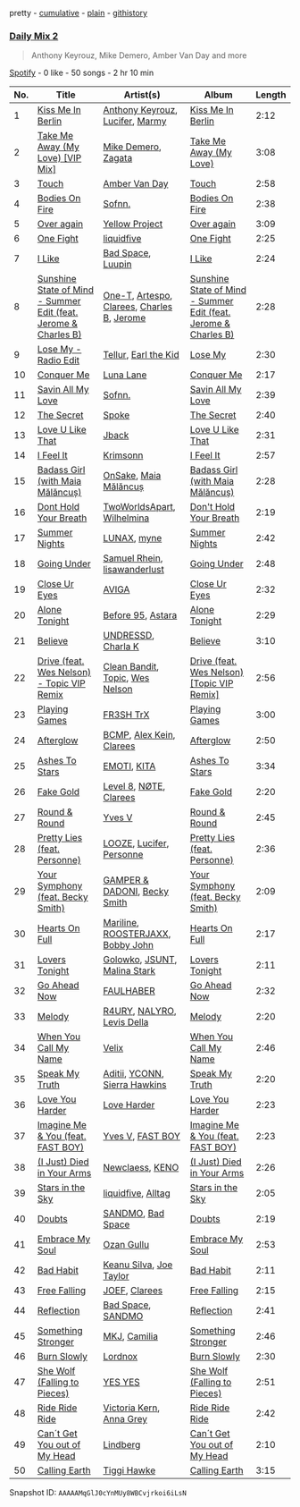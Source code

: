 pretty - [cumulative](/playlists/cumulative/37i9dQZF1E3aggHoBbHSXE.md) - [plain](/playlists/plain/37i9dQZF1E3aggHoBbHSXE) - [githistory](https://github.githistory.xyz/mdn522/spotify-playlist-archive/blob/main/playlists/plain/37i9dQZF1E3aggHoBbHSXE)

### [Daily Mix 2](https://open.spotify.com/playlist/37i9dQZF1E3aggHoBbHSXE)

> Anthony Keyrouz, Mike Demero, Amber Van Day and more

[Spotify](https://open.spotify.com/user/spotify) - 0 like - 50 songs - 2 hr 10 min

| No. | Title | Artist(s) | Album | Length |
|---|---|---|---|---|
| 1 | [Kiss Me In Berlin](https://open.spotify.com/track/7y3jmcF0MX0gTi6ihH2kpX) | [Anthony Keyrouz](https://open.spotify.com/artist/0y4czH6DnvpftiSoy7V3HY), [Lucifer](https://open.spotify.com/artist/31r6yVmmkwBaiF1PEJahvP), [Marmy](https://open.spotify.com/artist/7GDzOgd5Z7GSqIyfDcVguz) | [Kiss Me In Berlin](https://open.spotify.com/album/1mP7mBFfVt2sOMgK4mfdRL) | 2:12 |
| 2 | [Take Me Away \(My Love\) \[VIP Mix\]](https://open.spotify.com/track/3sZEhCtKmLdA5MjHI2i51g) | [Mike Demero](https://open.spotify.com/artist/6rC45dneYNC1ulqOz12cyK), [Zagata](https://open.spotify.com/artist/0t1AIXeal0Ft3mI8ML89JZ) | [Take Me Away \(My Love\)](https://open.spotify.com/album/0r5k5Vf44HXLmVxK8OI2Ih) | 3:08 |
| 3 | [Touch](https://open.spotify.com/track/0Pebpt5NlciT4arOfAEgvB) | [Amber Van Day](https://open.spotify.com/artist/6NFRBhq9SmNn1FAiRs9AEf) | [Touch](https://open.spotify.com/album/1FAG0GWOUkhCaQB7Pnvcwk) | 2:58 |
| 4 | [Bodies On Fire](https://open.spotify.com/track/55v1HwgXHl1dymKp6dLN66) | [Sofnn.](https://open.spotify.com/artist/74cfytXyTcYRNjSTmfGJC7) | [Bodies On Fire](https://open.spotify.com/album/7cxQrDLW71VD3cP1bWPzhn) | 2:38 |
| 5 | [Over again](https://open.spotify.com/track/0ryCoXXhgFKkrMkp3O6nku) | [Yellow Project](https://open.spotify.com/artist/5aAeZGGoo3ApuwX5I8fQQh) | [Over again](https://open.spotify.com/album/6IIC2v44G3QCKaZrbZNzYY) | 3:09 |
| 6 | [One Fight](https://open.spotify.com/track/158CNpfkubmFygGBYurBdH) | [liquidfive](https://open.spotify.com/artist/5N8lMhIyJ5Qtasb02tmK47) | [One Fight](https://open.spotify.com/album/1jFx5r2AX7SdUB8H5BR0zi) | 2:25 |
| 7 | [I Like](https://open.spotify.com/track/6TPSEq0Hi8I7gafHD5CXeo) | [Bad Space](https://open.spotify.com/artist/38ty3SzlocHq5dFjmHHGi1), [Luupin](https://open.spotify.com/artist/5LBnZKMMW8OuMMJLuf9YEv) | [I Like](https://open.spotify.com/album/35Y9S68k92muheD3aSAWOS) | 2:24 |
| 8 | [Sunshine State of Mind \- Summer Edit \(feat\. Jerome & Charles B\)](https://open.spotify.com/track/29FwJKJPpEzM1jlG5lfpQt) | [One\-T](https://open.spotify.com/artist/70W0ftdGNlFkgrqu5O0QiI), [Artespo](https://open.spotify.com/artist/1dJI9jhj8Avyu4Q5ncqJW6), [Clarees](https://open.spotify.com/artist/5preGCl6y5PCh5UYFQSlDl), [Charles B](https://open.spotify.com/artist/1r2acF91AoYoHYrQYY9wCO), [Jerome](https://open.spotify.com/artist/4xcDVatLFh6qlcm41er3LV) | [Sunshine State of Mind \- Summer Edit \(feat\. Jerome & Charles B\)](https://open.spotify.com/album/5dReqf073DC1opeD7KWWfl) | 2:28 |
| 9 | [Lose My \- Radio Edit](https://open.spotify.com/track/0K9rLmnZF24SCMSG9oDoSb) | [Tellur](https://open.spotify.com/artist/5rvzvX60UWSsHXOKd2XwZT), [Earl the Kid](https://open.spotify.com/artist/2Yolo8WR5b7K4UYGNLT1CO) | [Lose My](https://open.spotify.com/album/4miLjWSKMO1BYcBCA5OnJs) | 2:30 |
| 10 | [Conquer Me](https://open.spotify.com/track/1TvvkC6qAgqhVzYV2s0XtV) | [Luna Lane](https://open.spotify.com/artist/0B5f0Jgyt5gO3dHUsVtWiT) | [Conquer Me](https://open.spotify.com/album/2XTP4hMqVK2bcpNiPVXUI3) | 2:17 |
| 11 | [Savin All My Love](https://open.spotify.com/track/3RIfWMg4zyIEEXHbqx1mST) | [Sofnn.](https://open.spotify.com/artist/74cfytXyTcYRNjSTmfGJC7) | [Savin All My Love](https://open.spotify.com/album/3DREXw9KCY4uhlKXnTPH7S) | 2:39 |
| 12 | [The Secret](https://open.spotify.com/track/5AgauQ7LrLBZbTlJV2lOfC) | [Spoke](https://open.spotify.com/artist/4f0WTQMfVyb9aH6FGqjHkd) | [The Secret](https://open.spotify.com/album/06d3Kq89c0mbh842iU5vIE) | 2:40 |
| 13 | [Love U Like That](https://open.spotify.com/track/2l1NHi20JIafLfhvvfkrUH) | [Jback](https://open.spotify.com/artist/6CdyWcm10BTWwSwUf98WQX) | [Love U Like That](https://open.spotify.com/album/4HTmbPWEkUz6PIBjYjf1iq) | 2:31 |
| 14 | [I Feel It](https://open.spotify.com/track/5Y6urDFrhdGLP8H0ip8AuX) | [Krimsonn](https://open.spotify.com/artist/5AmxhPl99r1cBm9WqrIuyU) | [I Feel It](https://open.spotify.com/album/2somegsPGisLRQa7m5eoue) | 2:57 |
| 15 | [Badass Girl \(with Maia Mălăncuș\)](https://open.spotify.com/track/3xxRy44OqDXy36wjY0X1yr) | [OnSake](https://open.spotify.com/artist/2amclnoMxIylrWDJaNDnU2), [Maia Mălăncuș](https://open.spotify.com/artist/1eWX16Gl2i63vOyqfvUIFw) | [Badass Girl \(with Maia Mălăncuș\)](https://open.spotify.com/album/25T5Rm0BdK4KYr15HTxk8y) | 2:28 |
| 16 | [Dont Hold Your Breath](https://open.spotify.com/track/4IAmd49PLVdzWdhWUZ6qjy) | [TwoWorldsApart](https://open.spotify.com/artist/29CTrnvjIYocNxv66Umt5B), [Wilhelmina](https://open.spotify.com/artist/2ZCcqreFw4auSkxe2wsnbG) | [Don't Hold Your Breath](https://open.spotify.com/album/5ClmQYQoWo7GnL5Wm9avbg) | 2:19 |
| 17 | [Summer Nights](https://open.spotify.com/track/03sfZuHY4SFlPaWoC5vLup) | [LUNAX](https://open.spotify.com/artist/7CLsFRcEkn0Amc9VlVOFwR), [myne](https://open.spotify.com/artist/34WPfL387QxZ5t8epiRnTL) | [Summer Nights](https://open.spotify.com/album/0fhDL3ImX8l2gI0qpIG5Ql) | 2:42 |
| 18 | [Going Under](https://open.spotify.com/track/2ZUUKX6omTh3gTi310NPwM) | [Samuel Rhein](https://open.spotify.com/artist/54c912G25eEURRdyPfcqIH), [lisawanderlust](https://open.spotify.com/artist/73mCiGGnWwrRiUQBCaj8DF) | [Going Under](https://open.spotify.com/album/0DLJCbDkQzsk4AH1ZwOhUP) | 2:48 |
| 19 | [Close Ur Eyes](https://open.spotify.com/track/6MgFjFGaFyv92JcqwtAnWJ) | [AVIGA](https://open.spotify.com/artist/1JZsObLDi3gwXhcjxpvrr5) | [Close Ur Eyes](https://open.spotify.com/album/5nKos5WbEvuD7eLCXP2xNK) | 2:32 |
| 20 | [Alone Tonight](https://open.spotify.com/track/7BIO8T4iOSdrb4Td24YvCd) | [Before 95](https://open.spotify.com/artist/03qjBOdBYc3SQ5WvR7lI0z), [Astara](https://open.spotify.com/artist/3doEHrzYyMEe3UNsvjPZvd) | [Alone Tonight](https://open.spotify.com/album/6ah4OpjGn0OsxIj76F8riS) | 2:29 |
| 21 | [Believe](https://open.spotify.com/track/45jg6psGr92hI1mM3w7RFh) | [UNDRESSD](https://open.spotify.com/artist/6t9ucCmbp0yzfgKpSLl7XL), [Charla K](https://open.spotify.com/artist/1nKYzgyVrpiCrKdlUiNR8E) | [Believe](https://open.spotify.com/album/3Y17xOghjHVxaUVzeeozNM) | 3:10 |
| 22 | [Drive \(feat\. Wes Nelson\) \- Topic VIP Remix](https://open.spotify.com/track/7BkNs7DRxzsa09I3tzk2XO) | [Clean Bandit](https://open.spotify.com/artist/6MDME20pz9RveH9rEXvrOM), [Topic](https://open.spotify.com/artist/0u6GtibW46tFX7koQ6uNJZ), [Wes Nelson](https://open.spotify.com/artist/4ktBrNjagCGftyuBLJkATq) | [Drive \(feat\. Wes Nelson\) \[Topic VIP Remix\]](https://open.spotify.com/album/0J2xC9k1rdXhGZL0H4NmIt) | 2:56 |
| 23 | [Playing Games](https://open.spotify.com/track/4m7WaYnb3s74jMAKwepWf9) | [FR3SH TrX](https://open.spotify.com/artist/0MuQc9eRbrfiPw5ARrBEni) | [Playing Games](https://open.spotify.com/album/1tyGx8dlOYXz4UCpC0IkYy) | 3:00 |
| 24 | [Afterglow](https://open.spotify.com/track/62srOpiTZAS76R3T9UEZvi) | [BCMP](https://open.spotify.com/artist/21LJD2uYWRm9v5Klx1qDRR), [Alex Kein](https://open.spotify.com/artist/1eVSDgaCx2Do5xMyqEfgS0), [Clarees](https://open.spotify.com/artist/5preGCl6y5PCh5UYFQSlDl) | [Afterglow](https://open.spotify.com/album/2CyOYdh5LEkU2am8zLZczK) | 2:50 |
| 25 | [Ashes To Stars](https://open.spotify.com/track/03hxLQrbymEVooi3YxoJFd) | [EMOTI](https://open.spotify.com/artist/1ha9a3pq4X2IzQ3XGUrmQC), [KITA](https://open.spotify.com/artist/3Sm4ROUn978cYMvukCW8F5) | [Ashes To Stars](https://open.spotify.com/album/3hLhkJWrSUKao5IPSgpPmo) | 3:34 |
| 26 | [Fake Gold](https://open.spotify.com/track/6cI1J5J3T1kwfhzaD5z8sf) | [Level 8](https://open.spotify.com/artist/7GHpLKwhlOEzggNhtgQaYv), [NØTE](https://open.spotify.com/artist/6AYaCMxOPRdASx3cs4KPtn), [Clarees](https://open.spotify.com/artist/5preGCl6y5PCh5UYFQSlDl) | [Fake Gold](https://open.spotify.com/album/3jBP3cckQ5aQOEfYsqpGTR) | 2:20 |
| 27 | [Round & Round](https://open.spotify.com/track/2cE7I6BIi2GaVi5y0YYd5F) | [Yves V](https://open.spotify.com/artist/47BEc2RoW53owMyxacXWdV) | [Round & Round](https://open.spotify.com/album/0JERNDjVOEdiapbkM0Xh3R) | 2:45 |
| 28 | [Pretty Lies \(feat\. Personne\)](https://open.spotify.com/track/4nVuzWagYDXtB3qorfg0Fy) | [LOOZE](https://open.spotify.com/artist/2rBxIIyCYQ6IJCPUJBUn3X), [Lucifer](https://open.spotify.com/artist/31r6yVmmkwBaiF1PEJahvP), [Personne](https://open.spotify.com/artist/1NhNyxbRHSenRBakZcLdDJ) | [Pretty Lies \(feat\. Personne\)](https://open.spotify.com/album/6ZA7borlzKFS0k0SORBniY) | 2:36 |
| 29 | [Your Symphony \(feat\. Becky Smith\)](https://open.spotify.com/track/5X0LYMIqlHdODfelW1f66D) | [GAMPER & DADONI](https://open.spotify.com/artist/6HQ6vf4AloXyVNdyJhrX1J), [Becky Smith](https://open.spotify.com/artist/27S7Je1MzN41dhBiMffYrA) | [Your Symphony \(feat\. Becky Smith\)](https://open.spotify.com/album/19B9pxRhOkYfNuEE1OtfKt) | 2:09 |
| 30 | [Hearts On Full](https://open.spotify.com/track/4L36U4So3KgnXsdReCHyNV) | [Mariline](https://open.spotify.com/artist/3NLFKv17mDCARVJdf3a2s4), [ROOSTERJAXX](https://open.spotify.com/artist/5s9BO1SFLuFK7SgVd86h1l), [Bobby John](https://open.spotify.com/artist/6QI1mcZG5nePp3poiPUYJD) | [Hearts On Full](https://open.spotify.com/album/3YtRjYsCyJgsGSXnwv8RXC) | 2:17 |
| 31 | [Lovers Tonight](https://open.spotify.com/track/5Xacp4RbiqMzRjW5YWgkNN) | [Golowko](https://open.spotify.com/artist/76Fca9THLWsK7026NauEUj), [JSUNT](https://open.spotify.com/artist/5tgmqoI3yKsDNg3AuewVoM), [Malina Stark](https://open.spotify.com/artist/1DxF1vZKuAPnpuBoCLanOi) | [Lovers Tonight](https://open.spotify.com/album/6OY8ozw5ueO1MVJSnVS8wZ) | 2:11 |
| 32 | [Go Ahead Now](https://open.spotify.com/track/3ZJEF7VgIehAPkJpwZHMP0) | [FAULHABER](https://open.spotify.com/artist/49T8i1paijMAK9rYtjO4lu) | [Go Ahead Now](https://open.spotify.com/album/2Gibwrf2uTThA8jRrBNvKh) | 2:32 |
| 33 | [Melody](https://open.spotify.com/track/79F9MJKHIitMECJtlqu7Jn) | [R4URY](https://open.spotify.com/artist/05O2Ts51k3y33QGPQxdXXc), [NALYRO](https://open.spotify.com/artist/3XC1TzybOz2MUgUybEoUUf), [Levis Della](https://open.spotify.com/artist/0mz0ZT7rpJuWFxJ8lnxdB5) | [Melody](https://open.spotify.com/album/1UP6pdT4KPLgbYtgd0AMY4) | 2:20 |
| 34 | [When You Call My Name](https://open.spotify.com/track/2lhaHJUkX5RQFvUZn4ExUJ) | [Velix](https://open.spotify.com/artist/42veFzdWbjSh1nQVnkcpdo) | [When You Call My Name](https://open.spotify.com/album/5XGnYyXr7WZxHjEk0UJAKS) | 2:46 |
| 35 | [Speak My Truth](https://open.spotify.com/track/6gJi6sdIK1ODJGzRTPlMLU) | [Aditii](https://open.spotify.com/artist/0pq189fBNaUZoHlOaXtvth), [YCONN](https://open.spotify.com/artist/0mrVLX0U7518hH5rmotjtY), [Sierra Hawkins](https://open.spotify.com/artist/5VecT1PQTv7khXRcFUkekM) | [Speak My Truth](https://open.spotify.com/album/5SF3hIW6xkeTL1lcq0LZ77) | 2:20 |
| 36 | [Love You Harder](https://open.spotify.com/track/58KqqsxuUURA1pxcwxcTGn) | [Love Harder](https://open.spotify.com/artist/09JJrjk6Mr5ZYwk1mk7aEb) | [Love You Harder](https://open.spotify.com/album/7wMvzyByqlICRR7oYXfdks) | 2:23 |
| 37 | [Imagine Me & You \(feat\. FAST BOY\)](https://open.spotify.com/track/13sy59IXoOaMy4yj5Caoow) | [Yves V](https://open.spotify.com/artist/47BEc2RoW53owMyxacXWdV), [FAST BOY](https://open.spotify.com/artist/56Qz2XwGj7FxnNKrfkWjnb) | [Imagine Me & You \(feat\. FAST BOY\)](https://open.spotify.com/album/77gvbu9Ai8PSwzCuAC2aJ8) | 2:23 |
| 38 | [\(I Just\) Died in Your Arms](https://open.spotify.com/track/2MkJAnAXTfOJ3ASd9Fw5Hc) | [Newclaess](https://open.spotify.com/artist/6OqSgClwQLHCr09un2NQmR), [KENO](https://open.spotify.com/artist/0w20M7UbISfBbsDyHfioRp) | [\(I Just\) Died in Your Arms](https://open.spotify.com/album/5cudTO6HEiRyeRai39rFpN) | 2:26 |
| 39 | [Stars in the Sky](https://open.spotify.com/track/4xEdysJ1wrK13fRGzAtiyU) | [liquidfive](https://open.spotify.com/artist/5N8lMhIyJ5Qtasb02tmK47), [Alltag](https://open.spotify.com/artist/2nxTGa5aXErL9eUJPQiaZP) | [Stars in the Sky](https://open.spotify.com/album/0SpJ44TDkiAp7pX6Uiy1JW) | 2:05 |
| 40 | [Doubts](https://open.spotify.com/track/2exyWQrACuTVnLCWBX3dnP) | [SANDMO](https://open.spotify.com/artist/6s4D1tHXN2nIoywKMPR8UF), [Bad Space](https://open.spotify.com/artist/38ty3SzlocHq5dFjmHHGi1) | [Doubts](https://open.spotify.com/album/1Y0mz4mk8chczf7r6nIphl) | 2:19 |
| 41 | [Embrace My Soul](https://open.spotify.com/track/4HgN8z4Ec8VpiIpzmH5p1t) | [Ozan Gullu](https://open.spotify.com/artist/1mC99TeAIMfHUxTyT6ST7C) | [Embrace My Soul](https://open.spotify.com/album/2znrFwtqqImmsybiGTMPtP) | 2:53 |
| 42 | [Bad Habit](https://open.spotify.com/track/65etvR3Ab1jUWU4SpR5j2e) | [Keanu Silva](https://open.spotify.com/artist/1zLMhO4zzzxt5PMV4wMS3y), [Joe Taylor](https://open.spotify.com/artist/5SVWcqMyPHjP4Fnp33LlJB) | [Bad Habit](https://open.spotify.com/album/3ZBk23vh1jgKversvNkp4k) | 2:11 |
| 43 | [Free Falling](https://open.spotify.com/track/6SNqw5AVM76z12jzoru8ks) | [JOEF](https://open.spotify.com/artist/5G0GOSMXjExARIijR8rU9K), [Clarees](https://open.spotify.com/artist/5preGCl6y5PCh5UYFQSlDl) | [Free Falling](https://open.spotify.com/album/4ozMSldjYcsFlnth2X4aPn) | 2:15 |
| 44 | [Reflection](https://open.spotify.com/track/4YUmLT0pwUP66wmXXEezw4) | [Bad Space](https://open.spotify.com/artist/38ty3SzlocHq5dFjmHHGi1), [SANDMO](https://open.spotify.com/artist/6s4D1tHXN2nIoywKMPR8UF) | [Reflection](https://open.spotify.com/album/6vtvnJxhPW4r6aQhd4m5pK) | 2:41 |
| 45 | [Something Stronger](https://open.spotify.com/track/3b6QPNnAhqF376opkz6Xf8) | [MKJ](https://open.spotify.com/artist/2mdhxkqoWFBLtEC5FRkMD0), [Camilia](https://open.spotify.com/artist/58jQ9ySMbgsPyB4VkDjGrQ) | [Something Stronger](https://open.spotify.com/album/0qZnnUiTIYCCqO4mOujgtb) | 2:46 |
| 46 | [Burn Slowly](https://open.spotify.com/track/33iRpf5dMMpGlPKfRKJkdR) | [Lordnox](https://open.spotify.com/artist/6foP1FxrbPWJ7byQW5uzHW) | [Burn Slowly](https://open.spotify.com/album/1chznuk9YVzrMLW7HyIt4J) | 2:30 |
| 47 | [She Wolf \(Falling to Pieces\)](https://open.spotify.com/track/0hr1uftboYFqgJadb7ecML) | [YES YES](https://open.spotify.com/artist/3jcjf0rNrcWYAdeiz96Yus) | [She Wolf \(Falling to Pieces\)](https://open.spotify.com/album/7A37H04INETElZeLJioWDD) | 2:51 |
| 48 | [Ride Ride Ride](https://open.spotify.com/track/0eJR1Clmkx9HiVy1mSpUWz) | [Victoria Kern](https://open.spotify.com/artist/2urS0Cb0MlOXiBod34tyyv), [Anna Grey](https://open.spotify.com/artist/5SFwozJTdBZNUFYYrAqH4q) | [Ride Ride Ride](https://open.spotify.com/album/6TgRlzezBctLSkimeChvCg) | 2:42 |
| 49 | [Can´t Get You out of My Head](https://open.spotify.com/track/04rhnL6hseZTsgBDq3ABom) | [Lindberg](https://open.spotify.com/artist/54O1cLmpu8jPWfhLv6dWMA) | [Can´t Get You out of My Head](https://open.spotify.com/album/6IXsWAbovY6snSa8P1iS1f) | 2:10 |
| 50 | [Calling Earth](https://open.spotify.com/track/5ZbhI9QvRiVHySYVQaMEwv) | [Tiggi Hawke](https://open.spotify.com/artist/5DltvtWOZYwcH6p0ka8I0l) | [Calling Earth](https://open.spotify.com/album/0efURFMr1oUbddyzC6g6S8) | 3:15 |

Snapshot ID: `AAAAAMqGlJ0cYnMUy8WBCvjrkoi6iLsN`
